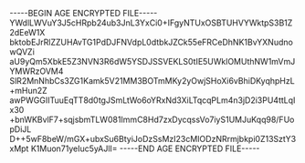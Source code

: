 -----BEGIN AGE ENCRYPTED FILE-----
YWdlLWVuY3J5cHRpb24ub3JnL3YxCi0+IFgyNTUxOSBTUHVYWktpS3B1Z2dEeW1X
bktobEJrRlZZUHAvTG1PdDJFNVdpL0dtbkJZCk55eFRCeDhNK1BvYXNudnowQVZi
aU9yQm5XbkE5Z3NVN3R6dW5YSDJSSVEKLS0tIE5UWklOMUthNW1mVmJYMWRzOVM4
SlR2MnNhbCs3ZG1Kamk5V21MM3BOTmMKy2yOwjSHoXi6vBhiDKyqhpHzL+mHun2Z
awPWGGIITuuEqTT8d0tgJSmLtWo6oYRxNd3XiLTqcqPLm4n3jD2i3PU4ttLqIx30
+bnWKBvlF7+sqjsbmTLW081ImmC8Hd7zxDycqssVo7iyS1UMJuKqq98/FUopDiJL
D++5wF8beW/mGX+ubxSu6BtyiJoDzSsMzI23cMIODzNRrmjbkpi0Z13SztY3xMpt
K1Muon71yeIuc5yAJlI=
-----END AGE ENCRYPTED FILE-----
